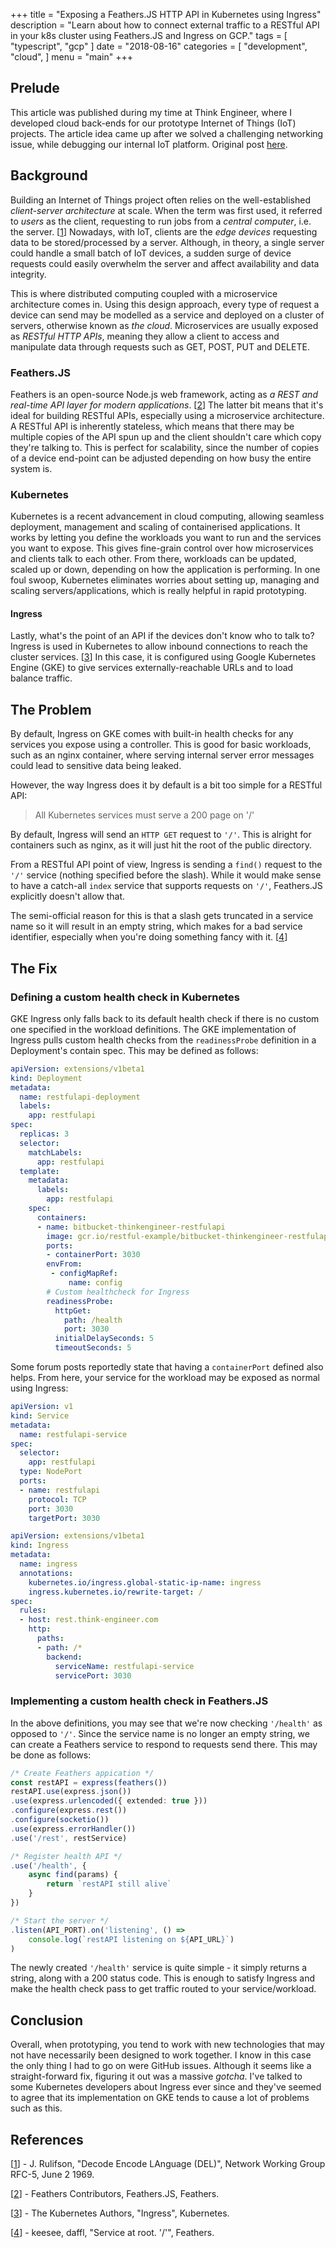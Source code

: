 +++
title = "Exposing a Feathers.JS HTTP API in Kubernetes using Ingress"
description = "Learn about how to connect external traffic to a RESTful API in your k8s cluster using Feathers.JS and Ingress on GCP."
tags = [
    "typescript",
    "gcp"
]
date = "2018-08-16"
categories = [
    "development",
    "cloud",
]
menu = "main"
+++

## Prelude

This article was published during my time
at Think Engineer, 
where I developed cloud back-ends
for our prototype Internet of Things (IoT) projects.
The article idea came up after we solved
a challenging networking issue, while
debugging our internal IoT platform. 
Original post [here](https://think-engineer.com/blog/cloud-computing/exposing-a-feathers-js-http-api-in-kubernetes-using-ingress).

## Background

Building an Internet of Things project often relies on the 
well-established _client-server architecture_ at scale.
When the term was first used, 
it referred to _users_ as the client,
requesting to run jobs from a _central computer_, i.e. the server. [[1]]
Nowadays, with IoT, clients are the _edge devices_
requesting data to be stored/processed by a server.
Although, in theory, a single server could 
handle a small batch of IoT devices,
a sudden surge of device requests could 
easily overwhelm the server and affect 
availability and data integrity.

This is where distributed computing coupled 
with a microservice architecture comes in.
Using this design approach, 
every type of request a device can send 
may be modelled as a service and deployed
on a cluster of servers, 
otherwise known as _the cloud_.
Microservices are usually exposed
as _RESTful HTTP APIs_, meaning they allow a client
to access and manipulate data through
requests such as GET, POST, PUT and DELETE.

### Feathers.JS

Feathers is an open-source Node.js web framework, 
acting as _a REST and real-time API layer for modern applications_. [[2]]
The latter bit means that it's ideal for building RESTful APIs,
especially using a microservice architecture.
A RESTful API is inherently stateless, which means that 
there may be multiple copies of the API spun up and 
the client shouldn't care which copy they're talking to. 
This is perfect for scalability, since the number of copies
of a device end-point can be adjusted depending on 
how busy the entire system is.

### Kubernetes

Kubernetes is a recent advancement in cloud computing,
allowing seamless deployment, management and scaling
of containerised applications.
It works by letting you define 
the workloads you want to run
and the services you want to expose.
This gives fine-grain control over
how microservices and clients
talk to each other.
From there, workloads can be 
updated, scaled up or down,
depending on how the application is performing.
In one foul swoop, Kubernetes eliminates worries
about setting up, managing and scaling servers/applications,
which is really helpful in rapid prototyping.

#### Ingress

Lastly, what's the point of an API if the devices
don't know who to talk to? 
Ingress is used in Kubernetes to allow inbound connections
to reach the cluster services. [[3]]
In this case, it is configured
using Google Kubernetes Engine (GKE)
to give services
externally-reachable URLs 
and to load balance traffic.



## The Problem

By default, Ingress on GKE 
comes with built-in health checks 
for any services 
you expose using a controller.
This is good for basic workloads, such as an nginx
container, where serving internal server error messages
could lead to sensitive data being leaked.

However, the way Ingress does it by default is 
a bit too simple for a RESTful API:

>All Kubernetes services must serve a 200 page on '/'

By default, Ingress will send an
`HTTP GET` request to `'/'`. 
This is alright for containers such as nginx,
as it will just hit the root of the public directory.

From a RESTful API point of view, Ingress is sending
a `find()` request to the `'/'` service 
(nothing specified before the slash). 
While it would make sense to have a catch-all
`index` service that supports requests on `'/'`,
Feathers.JS explicitly doesn't allow that.

The semi-official reason for this is that 
a slash gets truncated in a service name
so it will result in an empty string, which
makes for a bad service identifier, 
especially when you're doing 
something fancy with it. [[4]]

## The Fix

### Defining a custom health check in Kubernetes

GKE Ingress only falls back 
to its default health check
if there is no custom one specified 
in the workload definitions.
The GKE implementation of Ingress 
pulls custom health checks from 
the `readinessProbe` definition
in a Deployment's contain spec.
This may be defined as follows:

```yml
apiVersion: extensions/v1beta1
kind: Deployment
metadata:
  name: restfulapi-deployment
  labels:
    app: restfulapi
spec:
  replicas: 3
  selector:
    matchLabels:
      app: restfulapi
  template:
    metadata:
      labels:
        app: restfulapi
    spec:
      containers:
      - name: bitbucket-thinkengineer-restfulapi
        image: gcr.io/restful-example/bitbucket-thinkengineer-restfulapi:latest
        ports:
        - containerPort: 3030
        envFrom:
         - configMapRef:
             name: config
        # Custom healthcheck for Ingress
        readinessProbe:
          httpGet:
            path: /health
            port: 3030
          initialDelaySeconds: 5
          timeoutSeconds: 5
```

Some forum posts reportedly state that having a `containerPort` defined also helps. From here, your service for the workload may be exposed as normal using Ingress:
```yml
apiVersion: v1
kind: Service
metadata:
  name: restfulapi-service
spec:
  selector:
    app: restfulapi
  type: NodePort
  ports:
  - name: restfulapi
    protocol: TCP
    port: 3030
    targetPort: 3030
```
```yml
apiVersion: extensions/v1beta1
kind: Ingress
metadata:
  name: ingress
  annotations:
    kubernetes.io/ingress.global-static-ip-name: ingress
    ingress.kubernetes.io/rewrite-target: /
spec:
  rules:
  - host: rest.think-engineer.com
    http:
      paths:
      - path: /*
        backend:
          serviceName: restfulapi-service
          servicePort: 3030
```

### Implementing a custom health check in Feathers.JS

In the above definitions,
you may see that we're now
checking `'/health'` 
as opposed to `'/'`.
Since the service name is 
no longer an empty string,
we can create a Feathers service
to respond to requests send there.
This may be done as follows:

```ts
/* Create Feathers appication */
const restAPI = express(feathers())
restAPI.use(express.json())
.use(express.urlencoded({ extended: true }))
.configure(express.rest())
.configure(socketio())
.use(express.errorHandler())
.use('/rest', restService)

/* Register health API */
.use('/health', {
    async find(params) { 
        return `restAPI still alive`
    }
})

/* Start the server */
.listen(API_PORT).on('listening', () =>
    console.log(`restAPI listening on ${API_URL}`)
)
```

The newly created `'/health'` 
service is quite simple - 
it simply returns a string, 
along with a 200 status code.
This is enough to satisfy Ingress
and make the health check pass
to get traffic routed
to your service/workload.



## Conclusion

Overall, when prototyping, 
you tend to work with new 
technologies that may not have
necessarily been designed to work together.
I know in this case the only thing 
I had to go on were GitHub issues.
Although it seems like 
a straight-forward fix,
figuring it out was a massive _gotcha_.
I've talked to some Kubernetes developers
about Ingress ever since and they've
seemed to agree that its implementation
on GKE tends to cause 
a lot of problems such as this.



## References
[1]: https://tools.ietf.org/html/rfc5
[[1]] - 
J. Rulifson, 
"Decode Encode LAnguage (DEL)", 
Network Working Group RFC-5, 
June 2 1969. 

[2]: https://github.com/feathersjs/feathers
[[2]] - 
Feathers Contributors, 
Feathers.JS, 
Feathers. 

[3]: https://kubernetes.io/docs/concepts/services-networking/ingress/
[[3]] - 
The Kubernetes Authors,
"Ingress", 
Kubernetes. 

[4]: https://github.com/feathersjs/feathers/issues/728#issuecomment-355350349
[[4]] - 
keesee, daffl, 
"Service at root. '/'", 
Feathers. 

